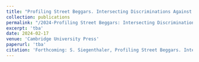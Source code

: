 ```yaml
---
title: "Profiling Street Beggars. Intersecting Discriminations Against the Poor in Ancient Roman Cities"
collection: publications
permalink: "/2024-Profiling Street Beggars: Intersecting Discriminations Against the Poor in Ancient Roman Cities-number-1"
excerpt: 'tba'
date: 2024-02-17
venue: 'Cambridge University Press'
paperurl: 'tba'
citation: 'Forthcoming: S. Siegenthaler, Profiling Street Beggars. Intersecting Discriminations Against the Poor in Ancient Roman Cities, in: A. Pudsey – A. Fernández Prieto (eds.), Poverty and Vulnerability in Classical Antiquity. Gender, Age, Family and Society (Cambridge).'
---
```



